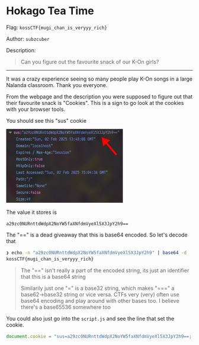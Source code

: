 # Hokago Tea Time

Flag: `kossCTF{mugi_chan_is_veryyy_rich}`

Author: `subzcuber`

Description: 
> Can you figure out the favourite snack of our K-On girls?

---

It was a crazy experience seeing so many people play K-On songs in a large Nalanda classroom. Thank you everyone. 

From the webpage and the description you were supposed to figure out that their favourite snack is "Cookies". This is a sign to go look at the cookies with your browser tools. 

You should see this "sus" cookie 

![sus cookie](./sus-cookie.png)

The value it stores is 

```
a29zc0NURnttdWdpX2NoYW5faXNfdmVyeXl5X3JpY2h9==
```

The "==" is a dead giveaway that this is base64 encoded. So let's decode that 

```sh
❯ echo -n "a29zc0NURnttdWdpX2NoYW5faXNfdmVyeXl5X3JpY2h9" | base64 -d
kossCTF{mugi_chan_is_veryyy_rich}
```

> The "==" isn't really a part of the encoded string, its just an identifier that this is a base64 string
> 
> Similarily just one "=" is a base32 string, which makes "===" a base62->base32 string or vice versa. CTFs very (very) often use base64 encoding and play around with other bases too. I believe there's a base65536 somewhere too

You could also just go into the `script.js` and see the line that set the cookie. 

```js
document.cookie = "sus=a29zc0NURnttdWdpX2NoYW5faXNfdmVyeXl5X3JpY2h9==; path=/;";
```
